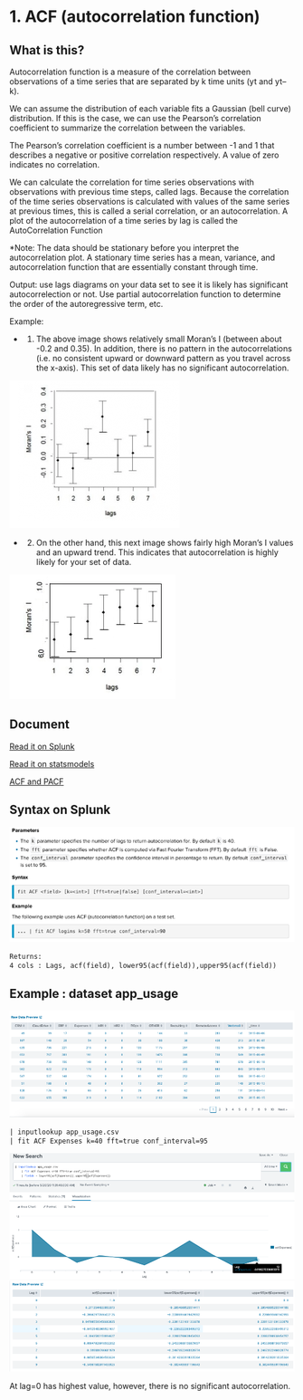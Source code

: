# 1. ACF (autocorrelation function)
## What is this?
Autocorrelation function is a measure of the correlation between observations of a time series that are separated by k time units (yt and yt–k). 

We can assume the distribution of each variable fits a Gaussian (bell curve) distribution. If this is the case, we can use the Pearson’s correlation coefficient to summarize the correlation between the variables.

The Pearson’s correlation coefficient is a number between -1 and 1 that describes a negative or positive correlation respectively. A value of zero indicates no correlation.

We can calculate the correlation for time series observations with observations with previous time steps, called lags. Because the correlation of the time series observations is calculated with values of the same series at previous times, this is called a serial correlation, or an autocorrelation. A plot of the autocorrelation of a time series by lag is called the AutoCorrelation Function

*Note: The data should be stationary before you interpret the autocorrelation plot. A stationary time series has a mean, variance, and autocorrelation function that are essentially constant through time.

Output: use lags diagrams on your data set to see it is likely has significant autocorrelection or not. Use partial autocorrelation function to determine the order of the autoregressive term, etc.

Example:
* 1. The above image shows relatively small Moran’s I (between about -0.2 and 0.35). In addition, there is no pattern in the autocorrelations (i.e. no consistent upward or downward pattern as you travel across the x-axis). This set of data likely has no significant autocorrelation.

![](image./ACF1.png)

* 2. On the other hand, this next image shows fairly high Moran’s I values and an upward trend. This indicates that autocorrelation is highly likely for your set of data.

![](image./ACF2.png)

## Document
[Read it on Splunk](https://docs.splunk.com/Documentation/MLApp/5.1.0/User/Algorithms#ACF_.28autocorrelation_function.29)

[Read it on statsmodels](https://www.statsmodels.org/stable/generated/statsmodels.tsa.stattools.acf.html)

[ACF and PACF](https://machinelearningmastery.com/gentle-introduction-autocorrelation-partial-autocorrelation/)
## Syntax on Splunk
![](image./ACF_syntax.png)

	Returns: 
	4 cols : Lags, acf(field), lower95(acf(field)),upper95(acf(field))
	

## Example : dataset app_usage
![](image./ACF3.png)

	| inputlookup app_usage.csv
	| fit ACF Expenses k=40 fft=true conf_interval=95
![](image./ACF4.png)
![](image./ACF5.png)

At lag=0 has highest value, however, there is no significant autocorrelation.
